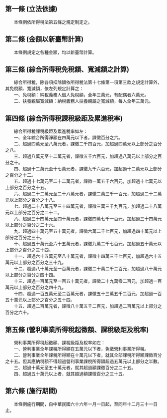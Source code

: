 第一條 (立法依據)
-----------------
　　本條例依所得稅法第五條之規定制定之。  


第二條 (金額以新臺幣計算)
-------------------------
　　本條例規定之各種金額，均以新臺幣計算。  


第三條 (綜合所得稅免稅額、寬減額之計算)
---------------------------------------
　　綜合所得稅，除各項扣除額依所得稅法第十七條第一項第三款之規定計算外，其免稅額、寬減額，依左列規定計算之：  
　　一、免稅額：納稅義務人個人免稅額，全年三萬元，有配偶者六萬元。  
　　二、扶養親屬寬減額：納稅義務人扶養親屬之寬減額，每人全年三萬元。  


第四條 (綜合所得稅課稅級距及累進稅率)
-------------------------------------
　　綜合所得稅課稅級距及累進稅率如左：  
　　一、全年綜合所得淨額在四萬元以下者，課徵百分之六。  
　　二、超過四萬元至八萬元者，課徵二千四百元，加超過四萬元以上部分之百分之八。  
　　三、超過八萬元至十二萬元者，課徵五千六百元，加超過八萬元以上部分之百分之十。  
　　四、超過十二萬元至十七萬元者，課徵九千六百元，加超過十二萬元以上部分之百分之十二。  
　　五、超過十七萬元至二十二萬元者，課徵一萬五千六百元，加超過十七萬元以上部分之百分之十五。  
　　六、超過二十二萬元至二十八萬元者，課徵二萬三千一百元，加超過二十二萬元以上部分之百分之十八。  
　　七、超過二十八萬元至三十四萬元者，課徵三萬三千九百元，加超過二十八萬元以上部分之百分之二十二。  
　　八、超過三十四萬元至四十萬元者，課徵四萬七千一百元，加超過三十四萬元以上部分之百分之二十六。  
　　九、超過四十萬元至五十萬元者，課徵六萬二千七百元，加超過四十萬元以上部分之百分之三十。  
　　十、超過五十萬元至六十五萬元者，課徵九萬二千七百元，加超過五十萬元以上部分之百分之三十四。  
　　十一、超過六十五萬元至八十萬元者，課徵十四萬三千七百元，加超過六十五萬元以上部分之百分之三十九。  
　　十二、超過八十萬元至一百萬元者，課徵二十萬二千二百元，加超過八十萬元以上部分之百分之四十四。  
　　十三、超過一百萬元至一百五十萬元者，課徵二十九萬零二百元，加超過一百萬元以上部分之百分之四十九。  
　　十四、超過一百五萬元至二百萬元者，課徵五十三萬五千二百元，加超過一百五十萬元以上部分之百分之五十四。  
　　十五、超過二百萬元者，課徵八十萬五千二百元，加超過二百萬元以上部分之百分之六十。  


第五條 (營利事業所得稅起徵額、課稅級距及稅率)
---------------------------------------------
　　營利事業所得稅起徵額、課稅級距及稅率如左：  
　　一、營利事業全年課稅所得額在五萬元以下者，免徵營利事業所得稅。  
　　二、營利事業全年課稅所得額在十萬元以下者，就其全部課稅所得額課徵百分之十五。但其應納稅額不得超過營利事業課稅所得額超過五萬元以上部分之半數。  
　　三、超過十萬元至五十萬元者，就其超過額課徵百分之二十五。  
　　四、超過五十萬元以上者，就其超過額課徵百分之三十五。  


第六條 (施行期間)
-----------------
　　本條例施行期間，自中華民國六十六年一月一日起，至同年十二月三十一日止。